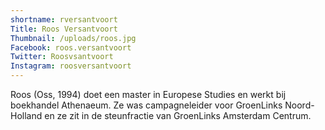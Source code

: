 ```yaml
---
shortname: rversantvoort
Title: Roos Versantvoort
Thumbnail: /uploads/roos.jpg
Facebook: roos.versantvoort
Twitter: Roosvsantvoort
Instagram: roosversantvoort
---
```

Roos (Oss, 1994) doet een master in Europese Studies en werkt bij boekhandel Athenaeum. Ze was campagneleider voor GroenLinks Noord-Holland en ze zit in de steunfractie van GroenLinks Amsterdam Centrum.
